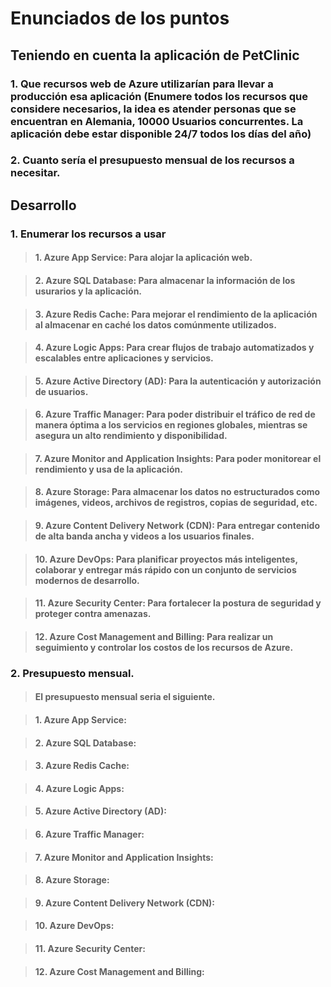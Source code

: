 # Enunciados de los puntos

## Teniendo en cuenta la aplicación de PetClinic

### 1. Que recursos web de Azure utilizarían para llevar a producción esa aplicación (Enumere todos los recursos que considere necesarios, la idea es atender personas que se encuentran en Alemania, 10000 Usuarios concurrentes. La aplicación debe estar disponible 24/7 todos los días del año)

### 2. Cuanto sería el presupuesto mensual de los recursos a necesitar.

## Desarrollo

### 1. Enumerar los recursos a usar

>#### 1. Azure App Service: Para alojar la aplicación web.

> #### 2. Azure SQL Database: Para almacenar la información de los usurarios y la aplicación.

> #### 3. Azure Redis Cache: Para mejorar el rendimiento de la aplicación al almacenar en caché los datos comúnmente utilizados.

> #### 4. Azure Logic Apps: Para crear flujos de trabajo automatizados y escalables entre aplicaciones y servicios.

> #### 5. Azure Active Directory (AD): Para la autenticación y autorización de usuarios.

> #### 6. Azure Traffic Manager: Para poder distribuir el tráfico de red de manera óptima a los servicios en regiones globales, mientras se asegura un alto rendimiento y disponibilidad.

> #### 7. Azure Monitor and Application Insights: Para poder monitorear el rendimiento y usa de la aplicación.

> #### 8. Azure Storage: Para almacenar los datos no estructurados como imágenes, videos, archivos de registros, copias de seguridad, etc.

> #### 9. Azure Content Delivery Network (CDN): Para entregar contenido de alta banda ancha y videos a los usuarios finales.

> #### 10. Azure DevOps: Para planificar proyectos más inteligentes, colaborar y entregar más rápido con un conjunto de servicios modernos de desarrollo.

> #### 11. Azure Security Center: Para fortalecer la postura de seguridad y proteger contra amenazas.

> #### 12. Azure Cost Management and Billing: Para realizar un seguimiento y controlar los costos de los recursos de Azure.

### 2. Presupuesto mensual.

> #### El presupuesto mensual seria el siguiente.

> #### 1. Azure App Service:

> #### 2. Azure SQL Database:

> #### 3. Azure Redis Cache:

> #### 4. Azure Logic Apps:

> #### 5. Azure Active Directory (AD):

> #### 6. Azure Traffic Manager:

> #### 7. Azure Monitor and Application Insights:

> #### 8. Azure Storage: 

> #### 9. Azure Content Delivery Network (CDN):

> #### 10. Azure DevOps:

> #### 11. Azure Security Center:

> #### 12. Azure Cost Management and Billing:

